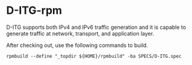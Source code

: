 # D-ITG-rpm

D-ITG supports both IPv4 and IPv6 traffic generation and it is capable to generate traffic at network, transport, and application layer.

After checking out, use the following commands to build.

```
rpmbuild --define "_topdir ${HOME}/rpmbuild" -ba SPECS/D-ITG.spec
```
